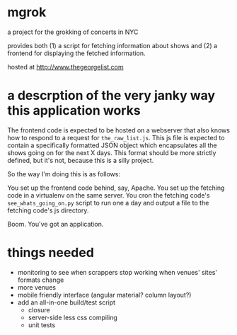 # mgrok

a project for the grokking of concerts in NYC

provides both (1) a script for fetching information about shows and (2) a frontend for displaying the fetched information.

hosted at http://www.thegeorgelist.com


# a descrption of the very janky way this application works

The frontend code is expected to be hosted on a webserver that also knows how to respond to a request for `the_raw_list.js`. 
This js file is expected to contain a specifically formatted JSON object which encapsulates all the shows going on
for the next X days. This format should be more strictly defined, but it's not, because this is a silly project.

So the way I'm doing this is as follows:

You set up the frontend code behind, say, Apache.
You set up the fetching code in a virtualenv on the same server.
You cron the fetching code's `see_whats_going_on.py` script to run one a day and output a file to the fetching code's js directory.

Boom. You've got an application.


# things needed

* monitoring to see when scrappers stop working when venues' sites' formats change 
* more venues
* mobile friendly interface (angular material? column layout?)
* add an all-in-one build/test script
  * closure
  * server-side less css compiling
  * unit tests
